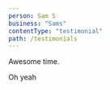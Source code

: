 ```yaml
---
person: Sam S
business: "Sams"
contentType: "testimonial"
path: /testimonials
---
```


Awesome time.

Oh yeah
